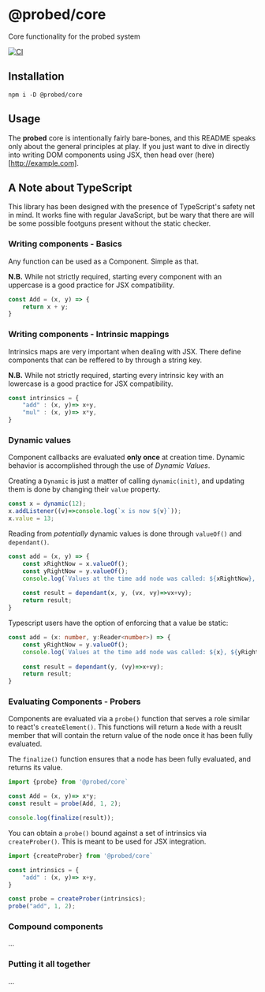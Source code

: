 # @probed/core

Core functionality for the probed system

[![CI](https://github.com/ProbedJS/probejs-core/actions/workflows/ci.yml/badge.svg)](https://github.com/ProbedJS/probejs-core/actions/workflows/ci.yml)


## Installation

```
npm i -D @probed/core
```

## Usage

The **probed** core is intentionally fairly bare-bones, and this README speaks only about the general principles at play. If you just want to dive in directly into writing DOM components using JSX, then head over (here)[http://example.com].

## A Note about TypeScript

This library has been designed with the presence of TypeScript's safety net in mind. It works fine with regular
JavaScript, but be wary that there are will be some possible footguns present without the static checker.

### Writing components - Basics

Any function can be used as a Component. Simple as that. 

**N.B.** While not strictly required, starting every component with an uppercase is a good practice for JSX compatibility.

```javascript
const Add = (x, y) => {
    return x + y;
}
```

### Writing components - Intrinsic mappings

Intrinsics maps are very important when dealing with JSX. There define components
that can be reffered to by through a string key.

**N.B.** While not strictly required, starting every intrinsic key with an lowercase is a good practice for JSX compatibility.

```javascript
const intrinsics = {
    "add" : (x, y)=> x+y,
    "mul" : (x, y)=> x*y,
}
```

### Dynamic values

Component callbacks are evaluated **only once** at creation time. Dynamic behavior is accomplished through the use of *Dynamic Values*.

Creating a `Dynamic` is just a matter of calling `dynamic(init)`, and updating them is done by changing their `value` property.

```javascript
const x = dynamic(12);
x.addListener((v)=>console.log(`x is now ${v}`));
x.value = 13;
```

Reading from *potentially* dynamic values is done through `valueOf()` and `dependant()`.

```javascript
const add = (x, y) => {
    const xRightNow = x.valueOf();
    const yRightNow = y.valueOf();
    console.log(`Values at the time add node was called: ${xRightNow}, ${yRightNow} )`);
    
    const result = dependant(x, y, (vx, vy)=>vx+vy);
    return result;
}
```

Typescript users have the option of enforcing that a value be static:

```typescript
const add = (x: number, y:Reader<number>) => {
    const yRightNow = y.valueOf();
    console.log(`Values at the time add node was called: ${x}, ${yRightNow} )`);
    
    const result = dependant(y, (vy)=>x+vy);
    return result;
}
```

### Evaluating Components - Probers

Components are evaluated via a `probe()` function that serves a role similar to react's `createElement()`. This functions will return a `Node` with a reuslt member that will contain the return value of the node once it has been fully evaluated.

The `finalize()` function ensures that a node has been fully evaluated, and returns its value. 

```javascript
import {probe} from '@probed/core`

const Add = (x, y)=> x*y;
const result = probe(Add, 1, 2);

console.log(finalize(result));
```

You can obtain a `probe()` bound against a set of intrinsics via `createProber()`. This is meant to be used for JSX integration.

```javascript
import {createProber} from '@probed/core`

const intrinsics = {
    "add" : (x, y)=> x+y,
}

const probe = createProber(intrinsics);
probe("add", 1, 2);
```

### Compound components

...

### Putting it all together

...
